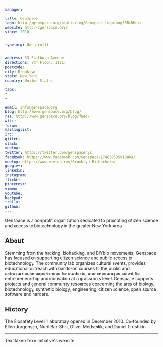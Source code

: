 ```yaml
---
manager:

title: Genspace
logo: http://genspace.org/static/img/Genspace_logo.png?5B4RHexi
website: http://genspace.org/
since: 2010


type-org: Non-profit


address: 33 Flatbush Avenue
directions: 7th Floor. 11217
postcode:
city: Brooklyn
state: New York
country: United States

tags:
-
-

email: info@genspace.org
blog: http://www.genspace.org/blog/
rss: http://www.genspace.org/blog/feed/
wiki:
forum:
mailinglist:
irc:
gitter:
slack:
meetup:
twitter: https://twitter.com/genspacenyc
facebook: https://www.facebook.com/Genspace-174637505918889/
meetup: https://www.meetup.com/Brooklyn-Biohackers/
google+:
linkedin:
instagram:
flickr:
pinterest:
vimeo:
youtube:
hackpad:
trello:
github:
---
```

Genspace is a nonprofit organization dedicated to promoting citizen science and access to biotechnology in the greater New York Area

## About
Stemming from the hacking, biohacking, and DIYbio movements, Genspace has focused on supporting citizen science and public access to biotechnology. The community lab organizes cultural events, provides educational outreach with hands-on courses to the public and extracurricular experiences for students, and encourages scientific entrepreneurship and innovation at a grassroots level. Genspace supports projects and general community resources concerning the ares of biology, biotechnology, synthetic biology, engineering, citizen science, open source software and hardare.


## History
The Biosafety Level 1 laboratory opened in December 2010. Co-founded by  Ellen Jorgensen, Nurit Bar-Shai, Oliver Medvedik, and Daniel Grushkin.


---
Text taken from initiative's website
